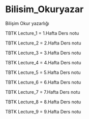 # Bilisim_Okuryazar
Bilişim Okur yazarlığı

TBTK Lecture_1 = 1.Hafta Ders notu

TBTK Lecture_2 = 2.Hafta Ders notu

TBTK Lecture_3 = 3.Hafta Ders notu

TBTK Lecture_4 = 4.Hafta Ders notu

TBTK Lecture_5 = 5.Hafta Ders notu

TBTK Lecture_6 = 6.Hafta Ders notu

TBTK Lecture_7 = 7.Hafta Ders notu

TBTK Lecture_8 = 8.Hafta Ders notu

TBTK Lecture_9 = 9.Hafta Ders notu
